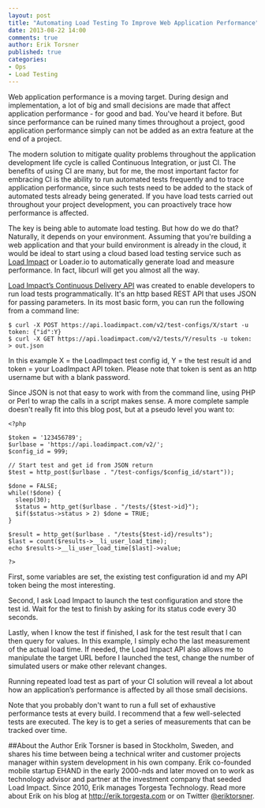 ```yaml
---
layout: post
title: "Automating Load Testing To Improve Web Application Performance"
date: 2013-08-22 14:00
comments: true
author: Erik Torsner
published: true
categories: 
- Ops
- Load Testing
---
```

Web application performance is a moving target. During design and implementation, a lot of big and small decisions are made that affect application performance - for good and bad. You've heard it before. But since performance can be ruined many times throughout a project, good application performance simply can not be added as an extra feature at the end of a project.

The modern solution to mitigate quality problems throughout the application development life cycle is called Continuous Integration, or just CI. The benefits of using CI are many, but for me, the most important factor for embracing CI is the ability to run automated tests frequently and to trace application performance, since such tests need to be added to the stack of automated tests already being generated. If you have load tests carried out throughout your project development, you can proactively trace how performance is affected.<!-- more -->

The key is being able to automate load testing. But how do we do that? Naturally, it depends on your environment. Assuming that you're building a web application and that your build environment is already in the cloud, it would be ideal to start using a cloud based load testing service such as [Load Impact][1] or Loader.io to automatically generate load and measure performance. In fact, libcurl will get you almost all the way.

[Load Impact’s Continuous Delivery API][2] was created to enable developers to run load tests programmatically. It's an http based REST API that uses JSON for passing parameters. In its most basic form, you can run the following from a command line:

    $ curl -X POST https://api.loadimpact.com/v2/test-configs/X/start -u token: {"id":Y}
    $ curl -X GET https://api.loadimpact.com/v2/tests/Y/results -u token: > out.json

In this example X = the LoadImpact test config id, Y = the test result id and token = your LoadImpact API token. Please note that token is sent as an http username but with a blank password.

Since JSON is not that easy to work with from the command line, using PHP or Perl to wrap the calls in a script makes sense. A more complete sample doesn't really fit into this blog post, but at a pseudo level you want to:

	<?php

	$token = '123456789';
	$urlbase = 'https://api.loadimpact.com/v2/';
	$config_id = 999;

	// Start test and get id from JSON return
	$test = http_post($urlbase . "/test-configs/$config_id/start"));

	$done = FALSE;
	while(!$done) {
	  sleep(30);
	  $status = http_get($urlbase . "/tests/{$test->id}");
	  $if($status->status > 2) $done = TRUE;
	}

	$result = http_get($urlbase . "/tests{$test-id}/results");
	$last = count($results->__li_user_load_time); 
	echo $results->__li_user_load_time[$last]->value; 

	?>

First, some variables are set, the existing test configuration id and my API token being the most interesting. 

Second, I ask Load Impact to launch the test configuration and store the test id. Wait for the test to finish by asking for its status code every 30 seconds. 

Lastly, when I know the test if finished, I ask for the test result that I can then query for values. In this example, I simply echo the last measurement of the actual load time. If needed, the Load Impact API also allows me to manipulate the target URL before I launched the test, change the number of simulated users or make other relevant changes.

Running repeated load test as part of your CI solution will reveal a lot about how an application’s performance is affected by all those small decisions. 

Note that you probably don't want to run a full set of exhaustive performance tests at every build. I recommend that a few well-selected tests are executed. The key is to get a series of measurements that can be tracked over time.

##About the Author
Erik Torsner is based in Stockholm, Sweden, and shares his time between being a technical writer and customer projects manager within system development in his own company. Erik co-founded mobile startup EHAND in the early 2000-nds and later moved on to work as technology advisor and partner at the investment company that seeded Load Impact. Since 2010, Erik manages Torgesta Technology. Read more about Erik on his blog at <http://erik.torgesta.com> or on Twitter [@eriktorsner][3].

[1]: http://www.google.com/url?q=http%3A%2F%2Floadimpact.com%2F&sa=D&sntz=1&usg=AFQjCNHRodldaO8TULdq3M5vAyQFaXxKSA
[2]: http://developer.loadimpact.com/
[3]: http://twitter.com/eriktorsner